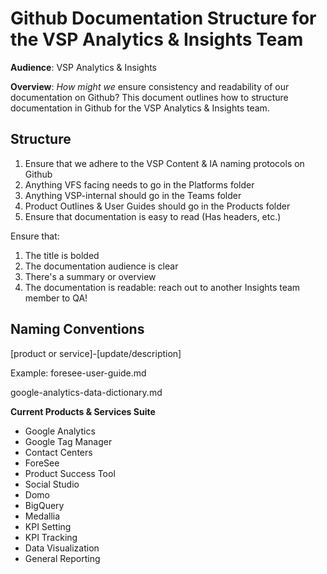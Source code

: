# Github Documentation Structure for the VSP Analytics & Insights Team

**Audience**: VSP Analytics & Insights

**Overview**: *How might we* ensure consistency and readability of our documentation on Github? This document outlines how to structure documentation in Github for the VSP Analytics & Insights team.

## Structure

1. Ensure that we adhere to the VSP Content & IA naming protocols on Github
2. Anything VFS facing needs to go in the Platforms folder
3. Anything VSP-internal should go in the Teams folder
4. Product Outlines & User Guides should go in the Products folder
5. Ensure that documentation is easy to read (Has headers, etc.)

Ensure that:
1. The title is bolded
2. The documentation audience is clear
3. There's a summary or overview
4. The documentation is readable: reach out to another Insights team member to QA!

## Naming Conventions

[product or service]-[update/description]

Example:
foresee-user-guide.md

google-analytics-data-dictionary.md

**Current Products & Services Suite**
- Google Analytics
- Google Tag Manager
- Contact Centers
- ForeSee
- Product Success Tool
- Social Studio
- Domo
- BigQuery
- Medallia
- KPI Setting
- KPI Tracking
- Data Visualization
- General Reporting
